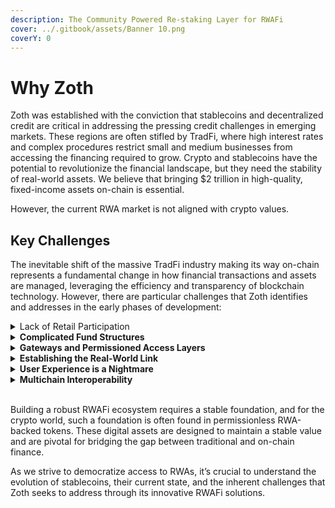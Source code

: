 ```yaml
---
description: The Community Powered Re-staking Layer for RWAFi
cover: ../.gitbook/assets/Banner 10.png
coverY: 0
---
```


# Why Zoth

Zoth was established with the conviction that stablecoins and decentralized credit are critical in addressing the pressing credit challenges in emerging markets. These regions are often stifled by TradFi, where high interest rates and complex procedures restrict small and medium businesses from accessing the financing required to grow. Crypto and stablecoins have the potential to revolutionize the financial landscape, but they need the stability of real-world assets. We believe that bringing $2 trillion in high-quality, fixed-income assets on-chain is essential.&#x20;

However, the current RWA market is not aligned with crypto values.

## Key Challenges

The inevitable shift of the massive TradFi industry making its way on-chain represents a fundamental change in how financial transactions and assets are managed, leveraging the efficiency and transparency of blockchain technology. However, there are particular challenges that Zoth identifies and addresses in the early phases of development:

<details>

<summary>Lack of Retail Participation</summary>

Lack of retail participation causes liquidity issues for RWAs. Their absence results in a market dominated by institutional players, potentially leading to liquidity crunches. The current landscape does not provide sufficient access or incentives for retail investors to engage with on-chain RWAs.

</details>

<details>

<summary><strong>Complicated Fund Structures</strong></summary>

Most on-chain RWAs are issued via fund structures that are opaque with high administrative overhead and operational costs. This makes it difficult for products to scale across DeFi, which relies on principles of transparency and inclusion.

</details>

<details>

<summary><strong>Gateways and Permissioned Access Layers</strong></summary>

Restricted and closed systems hinder widespread participation, preventing a truly permissionless and inclusive environment for RWAs. Existing gateways are not ready to handle scalability issues, restricting the flow of assets and opportunities into DeFi ecosystems.

</details>

<details>

<summary><strong>Establishing the Real-World Link</strong></summary>

A critical element is forging a verifiable and legally enforceable link between a real-world asset and its on-chain tokenized representation. This requires collaboration with trusted custodians, legal frameworks for ownership recognition, and potential integration with oracles for off-chain data feeds.

</details>

<details>

<summary><strong>User Experience is a Nightmare</strong></summary>

The complexity of blockchain interactions, wallet management, multiple tokens, and networks can be a barrier for non-technical users. Designing simple but secure user experiences is essential for driving broader adoption of on-chain RWAs.

</details>

<details>

<summary><strong>Multichain Interoperability</strong></summary>

The challenge of accelerating liquidity in current RWAs is due to asset tokens and their compliance standards being restricted to a single chain. This involves duplicating these mechanisms and practices across multiple networks to maximize liquidity influx.

</details>

\
Building a robust RWAFi ecosystem requires a stable foundation, and for the crypto world, such a foundation is often found in permissionless RWA-backed tokens. These digital assets are designed to maintain a stable value and are pivotal for bridging the gap between traditional and on-chain finance.&#x20;

As we strive to democratize access to RWAs, it’s crucial to understand the evolution of stablecoins, their current state, and the inherent challenges that Zoth seeks to address through its innovative RWAFi solutions.
